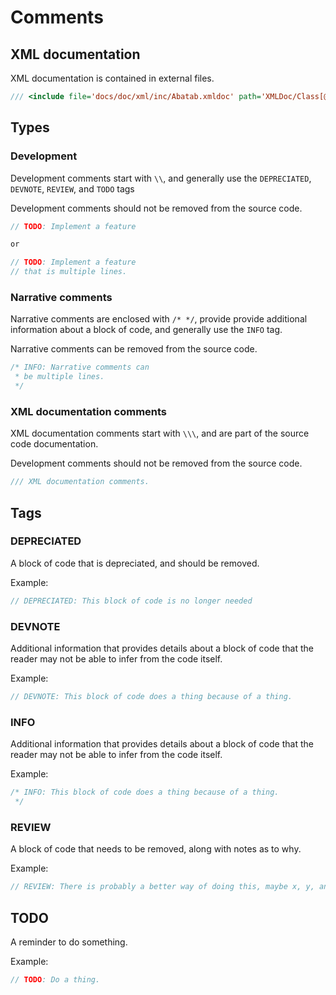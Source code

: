 # Comments

## XML documentation

XML documentation is contained in external files.

```csharp
/// <include file='docs/doc/xml/inc/Abatab.xmldoc' path='XMLDoc/Class[@name="Abatab.asmx.cs"]/GetVersion/*' />
```

## Types

### Development

Development comments start with `\\`, and generally use the `DEPRECIATED`, `DEVNOTE`, `REVIEW`, and `TODO` tags

Development comments should not be removed from the source code.

```csharp
// TODO: Implement a feature

or

// TODO: Implement a feature
// that is multiple lines.

```

### Narrative comments

Narrative comments are enclosed with `/* */`, provide provide additional information about a block of code, and generally use the `INFO` tag.

Narrative comments can be removed from the source code.

```csharp
/* INFO: Narrative comments can
 * be multiple lines.
 */
```

### XML documentation comments

XML documentation comments start with `\\\`, and are part of the source code documentation.

Development comments should not be removed from the source code.

```csharp
/// XML documentation comments.
```

## Tags

### DEPRECIATED

A block of code that is depreciated, and should be removed.

Example:

```csharp
// DEPRECIATED: This block of code is no longer needed
```

### DEVNOTE

Additional information that provides details about a block of code that the reader may not be able to infer from the code itself.

Example:

```csharp
// DEVNOTE: This block of code does a thing because of a thing.
```

### INFO

Additional information that provides details about a block of code that the reader may not be able to infer from the code itself.

Example:

```csharp
/* INFO: This block of code does a thing because of a thing.
 */
```

### REVIEW

A block of code that needs to be removed, along with notes as to why.

Example:

```csharp
// REVIEW: There is probably a better way of doing this, maybe x, y, and z.
```

## TODO

A reminder to do something.

Example:

```csharp
// TODO: Do a thing.
```
